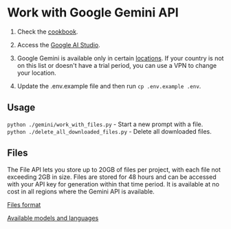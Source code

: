 # Work with Google Gemini API
1. Check the [cookbook](https://github.com/google-gemini/cookbook/tree/main?tab=readme-ov-file).

2. Access the [Google AI Studio](https://aistudio.google.com/app/apikey).

3. Google Gemini is available only in certain [locations](https://ai.google.dev/gemini-api/docs/available-regions). If your country is not on this list or doesn't have a trial period, you can use a VPN to change your location.

4. Update the .env.example file and then run `cp .env.example .env`.

## Usage
`python ./gemini/work_with_files.py` - Start a new prompt with a file.  
`python ./delete_all_downloaded_files.py` - Delete all downloaded files.  

## Files
The File API lets you store up to 20GB of files per project, with each file not exceeding 2GB in size. Files are stored for 48 hours and can be accessed with your API key for generation within that time period. It is available at no cost in all regions where the Gemini API is available.

[Files format](https://ai.google.dev/gemini-api/docs/prompting_with_media?lang=python#supported_file_formats)

[Available models and languages](https://ai.google.dev/gemini-api/docs/models/gemini#gemini-1.5-pro)
